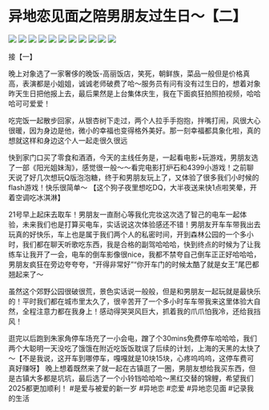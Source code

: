 # 异地恋见面之陪男朋友过生日～【二】

![](img/84b64cb2-f0c7-4abf-a928-8d70e623a230.jpg)
![](img/d22ac572-c369-4c9b-bf87-f6d9220f2a8b.jpg)
![](img/f1a42eca-2725-4e6e-9a92-3d4650b9d2d1.jpg)
![](img/7f8ec13c-97ea-4da2-bd37-c596b0db8d5f.jpg)
![](img/1a15417a-d0f7-475e-921c-4c089802b223.jpg)
![](img/d5a0a093-d83b-4ff9-8044-d5cc23f190c8.jpg)
![](img/57876179-131b-48b1-929b-bdc780a4df6b.jpg)
![](img/070aa43a-5adc-499a-8da7-4fed81dd55d3.jpg)
![](img/12e5631c-e757-4a48-ae69-6d89025a014c.jpg)
![](img/f457d9bd-ac9b-4e97-8477-55fa6922bd84.jpg)
![](img/ca8ff873-ac10-4a65-a9df-46ee8e412bf0.jpg)

接【一】
 
晚上对象选了一家奢侈的晚饭-高丽饭店，笑死，朝鲜族，菜品一般但是价格真高，表演都是小姐姐，诚诚老师破费了哈～服务员有问有没有过生日的，想着对象昨天生日把他报上去，最后果然是上台集体庆生，我在下面疯狂拍照拍视频，哈哈哈可可爱爱！
 
吃完饭一起散步回家，从银杏树下走过，两个人拉手手抱抱，拌嘴打闹，风很大心很暖，因为身边是他，微小的幸福也变得格外美好。那一刻幸福都具象化啦，真的想就这样和身边这个人一起走很久很远
 
快到家门口买了零食和酒酒，今天的主线任务是，一起看电影+玩游戏，男朋友选了一部《阳光姐妹淘》，感觉很一般～～看完电影打炉石和4399小游戏！之前聊天说了好几次想玩Q版泡泡糖，终于和男朋友玩上了，又体验了很多我们小时候的flash游戏！快乐很简单～
【这个狗子夜里想吃DQ，大半夜送来快1点啦笑晕，开着空调吃冰淇淋】
 
21号早上起床去取车！男朋友一直耐心等我化完妆这次选了智己的电车一起体验，未来我们也是打算买电车，实话说这次体验感还不错！男朋友开车车带我出去玩真的好快乐，车上也是属于我们两个人的私密时间，开到森林公园的一个多小时，我们都在聊天听歌吃东西，我是合格的副驾哈哈哈，快到终点的时候为了让我练车让我开了一会，电车的倒车影像很nice，我都不禁夸自己倒车正正好哈哈哈，男朋友疯狂在旁边夸夸夸，“开得非常好”“你开车门的时候太酷了就是女王”尾巴都翘起来了～
 
虽然这个郊野公园很破很荒，景色实话说一般般，但是和男朋友一起玩就是最快乐的！平时我们都在城市里太久了，很辛苦开了一个多小时车车带我来这里体验大自然，全程注意力都在我身上！感动得哭哭风巨大，抓着我的爪爪怕我冷，还给我挡风！
 
逛完以后跑到朱家角停车场充了一小会电，蹭了个30mins免费停车哈哈哈，我们两个大聪明一天没吃了饿饿在附近吃饭饭耽误了后续的计划，上海的天黑的太快了～【不是我说，这开车到哪停车，嘎嘎就是10块15块，心疼呜呜呜，这停车费可真好赚呀】
晚上想着既然来了就一起在古镇逛了一圈，男朋友想给我买东西，但是古镇大多都是坑坑，最后选了一个小铃铛哈哈哈～黑红交替的锦鲤，希望我们2025都更加顺利！
#是爱与被爱的新一岁 #异地恋 #恋爱 #异地恋见面 #记录我的生活